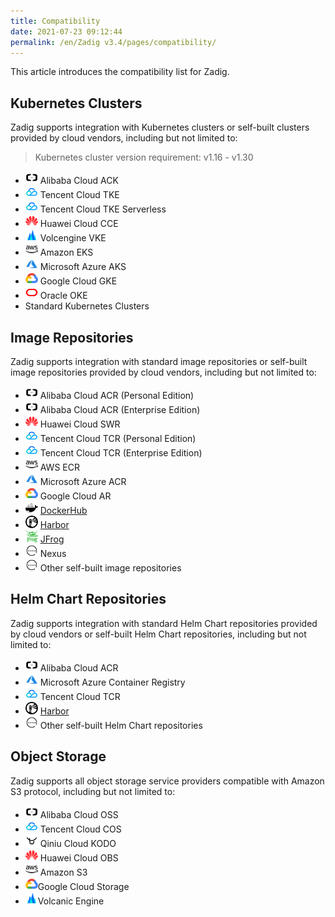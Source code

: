 ```yaml
---
title: Compatibility
date: 2021-07-23 09:12:44
permalink: /en/Zadig v3.4/pages/compatibility/
---
```


This article introduces the compatibility list for Zadig.

## Kubernetes Clusters

Zadig supports integration with Kubernetes clusters or self-built clusters provided by cloud vendors, including but not limited to:

> Kubernetes cluster version requirement: v1.16 - v1.30

- <img style="width:20px; height:20px" src="../../_images/ali.svg"></img> Alibaba Cloud ACK
- <img style="width:20px; height:20px" src="../../_images/tencent.svg"></img> Tencent Cloud TKE
- <img style="width:20px; height:20px" src="../../_images/tencent.svg"></img> Tencent Cloud TKE Serverless
- <img style="width:20px; height:20px" src="../../_images/huawei.svg"></img> Huawei Cloud CCE
- <img style="width:20px; height:20px" src="../../_images/volcengine.svg"></img> Volcengine VKE
- <img style="width:20px; height:20px" src="../../_images/aws.svg"></img> Amazon EKS
- <img style="width:20px; height:20px" src="../../_images/azure.svg"></img> Microsoft Azure AKS
- <img style="width:20px; height:20px" src="../../_images/google.svg"></img> Google Cloud GKE
- <img style="width:20px; height:20px" src="../../_images/oracle.svg"></img> Oracle OKE
- Standard Kubernetes Clusters

## Image Repositories

Zadig supports integration with standard image repositories or self-built image repositories provided by cloud vendors, including but not limited to:

- <img style="width:20px; height:20px" src="../../_images/ali.svg"> </img>Alibaba Cloud ACR (Personal Edition)
- <img style="width:20px; height:20px" src="../../_images/ali.svg"> </img>Alibaba Cloud ACR (Enterprise Edition)
- <img style="width:20px; height:20px" src="../../_images/huawei.svg"> </img>Huawei Cloud SWR
- <img style="width:20px; height:20px" src="../../_images/tencent.svg"> </img>Tencent Cloud TCR (Personal Edition)
- <img style="width:20px; height:20px" src="../../_images/tencent.svg"> </img>Tencent Cloud TCR (Enterprise Edition)
- <img style="width:20px; height:20px" src="../../_images/aws.svg"> </img>AWS ECR
- <img style="width:20px; height:20px" src="../../_images/azure.svg"> </img>Microsoft Azure ACR
- <img style="width:20px; height:20px" src="../../_images/google.svg"> </img>Google Cloud AR
- <img style="width:20px; height:20px" src="../../_images/dockerhub.svg"> </img>[DockerHub](https://hub.docker.com/)
- <img style="width:20px; height:20px" src="../../_images/harbor.svg"> [Harbor](https://goharbor.io/)
- <img style="width:20px; height:20px" src="../../_images/jfrog.svg"> [JFrog](https://jfrog.com/)
- <img style="width:20px; height:20px" src="../../_images/others.svg"> Nexus
- <img style="width:20px; height:20px" src="../../_images/others.svg"> Other self-built image repositories

## Helm Chart Repositories

Zadig supports integration with standard Helm Chart repositories provided by cloud vendors or self-built Helm Chart repositories, including but not limited to:

- <img style="width:20px; height:20px" src="../../_images/ali.svg"> </img>Alibaba Cloud ACR
- <img style="width:20px; height:20px" src="../../_images/azure.svg"> </img>Microsoft Azure Container Registry
- <img style="width:20px; height:20px" src="../../_images/tencent.svg"> </img>Tencent Cloud TCR
- <img style="width:20px; height:20px" src="../../_images/harbor.svg"> [Harbor](https://goharbor.io/)
- <img style="width:20px; height:20px" src="../../_images/others.svg"> Other self-built Helm Chart repositories

## Object Storage

Zadig supports all object storage service providers compatible with Amazon S3 protocol, including but not limited to:

- <img style="width:20px; height:20px" src="../../_images/ali.svg"> Alibaba Cloud OSS
- <img style="width:20px; height:20px" src="../../_images/tencent.svg"> Tencent Cloud COS
- <img style="width:20px; height:20px" src="../../_images/qiniu.svg"> Qiniu Cloud KODO
- <img style="width:20px; height:20px" src="../../_images/huawei.svg"> </img>Huawei Cloud OBS
- <img style="width:20px; height:20px" src="../../_images/aws.svg"></img> Amazon S3
- <img style="width:20px; height:20px" src="../../_images/google.svg"></img>Google Cloud Storage
- <img style="width:20px; height:20px" src="../../_images/volcengine.svg"></img>Volcanic Engine